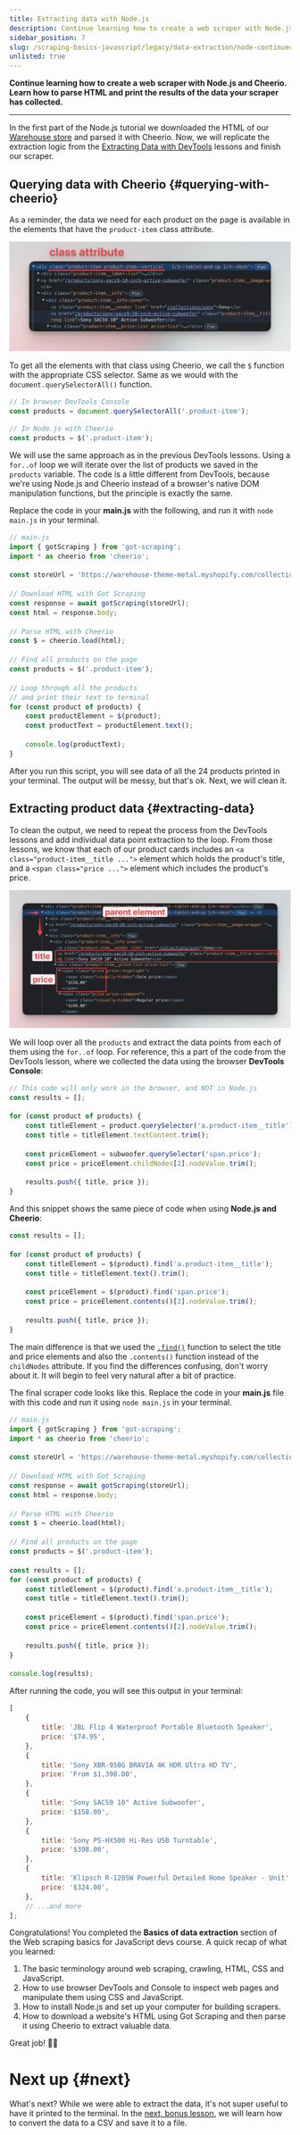 ```yaml
---
title: Extracting data with Node.js
description: Continue learning how to create a web scraper with Node.js and Cheerio. Learn how to parse HTML and print the results of the data your scraper has collected.
sidebar_position: 7
slug: /scraping-basics-javascript/legacy/data-extraction/node-continued
unlisted: true
---
```


**Continue learning how to create a web scraper with Node.js and Cheerio. Learn how to parse HTML and print the results of the data your scraper has collected.**

---

In the first part of the Node.js tutorial we downloaded the HTML of our [Warehouse store](https://warehouse-theme-metal.myshopify.com/collections/sales) and parsed it with Cheerio. Now, we will replicate the extraction logic from the [Extracting Data with DevTools](./using_devtools.md) lessons and finish our scraper.

## Querying data with Cheerio {#querying-with-cheerio}

As a reminder, the data we need for each product on the page is available in the elements that have the `product-item` class attribute.

![Selecting an element from the Elements tab](./images/devtools-collection-class.png)

To get all the elements with that class using Cheerio, we call the `$` function with the appropriate CSS selector. Same as we would with the `document.querySelectorAll()` function.

```js
// In browser DevTools Console
const products = document.querySelectorAll('.product-item');
```

```js
// In Node.js with Cheerio
const products = $('.product-item');
```

We will use the same approach as in the previous DevTools lessons. Using a `for..of` loop we will iterate over the list of products we saved in the `products` variable. The code is a little different from DevTools, because we're using Node.js and Cheerio instead of a browser's native DOM manipulation functions, but the principle is exactly the same.

Replace the code in your **main.js** with the following, and run it with `node main.js` in your terminal.

```js
// main.js
import { gotScraping } from 'got-scraping';
import * as cheerio from 'cheerio';

const storeUrl = 'https://warehouse-theme-metal.myshopify.com/collections/sales';

// Download HTML with Got Scraping
const response = await gotScraping(storeUrl);
const html = response.body;

// Parse HTML with Cheerio
const $ = cheerio.load(html);

// Find all products on the page
const products = $('.product-item');

// Loop through all the products
// and print their text to terminal
for (const product of products) {
    const productElement = $(product);
    const productText = productElement.text();

    console.log(productText);
}
```

After you run this script, you will see data of all the 24 products printed in your terminal. The output will be messy, but that's ok. Next, we will clean it.

## Extracting product data {#extracting-data}

To clean the output, we need to repeat the process from the DevTools lessons and add individual data point extraction to the loop. From those lessons, we know that each of our product cards includes an `<a class="product-item__title ...">` element which holds the product's title, and a `<span class="price ...">` element which includes the product's price.

![Finding child elements in Elements tab](./images/devtools-find-child-elements.png)

We will loop over all the `products` and extract the data points from each of them using the `for..of` loop. For reference, this a part of the code from the DevTools lesson, where we collected the data using the browser **DevTools Console**:

```js
// This code will only work in the browser, and NOT in Node.js
const results = [];

for (const product of products) {
    const titleElement = product.querySelector('a.product-item__title');
    const title = titleElement.textContent.trim();

    const priceElement = subwoofer.querySelector('span.price');
    const price = priceElement.childNodes[2].nodeValue.trim();

    results.push({ title, price });
}
```

And this snippet shows the same piece of code when using **Node.js and Cheerio**:

```js
const results = [];

for (const product of products) {
    const titleElement = $(product).find('a.product-item__title');
    const title = titleElement.text().trim();

    const priceElement = $(product).find('span.price');
    const price = priceElement.contents()[2].nodeValue.trim();

    results.push({ title, price });
}
```

The main difference is that we used the [`.find()`](https://cheerio.js.org/classes/Cheerio.html#find) function to select the title and price elements and also the `.contents()` function instead of the `childNodes` attribute. If you find the differences confusing, don't worry about it. It will begin to feel very natural after a bit of practice.

The final scraper code looks like this. Replace the code in your **main.js** file with this code and run it using `node main.js` in your terminal.

```js
// main.js
import { gotScraping } from 'got-scraping';
import * as cheerio from 'cheerio';

const storeUrl = 'https://warehouse-theme-metal.myshopify.com/collections/sales';

// Download HTML with Got Scraping
const response = await gotScraping(storeUrl);
const html = response.body;

// Parse HTML with Cheerio
const $ = cheerio.load(html);

// Find all products on the page
const products = $('.product-item');

const results = [];
for (const product of products) {
    const titleElement = $(product).find('a.product-item__title');
    const title = titleElement.text().trim();

    const priceElement = $(product).find('span.price');
    const price = priceElement.contents()[2].nodeValue.trim();

    results.push({ title, price });
}

console.log(results);
```

After running the code, you will see this output in your terminal:

```js
[
    {
        title: 'JBL Flip 4 Waterproof Portable Bluetooth Speaker',
        price: '$74.95',
    },
    {
        title: 'Sony XBR-950G BRAVIA 4K HDR Ultra HD TV',
        price: 'From $1,398.00',
    },
    {
        title: 'Sony SACS9 10" Active Subwoofer',
        price: '$158.00',
    },
    {
        title: 'Sony PS-HX500 Hi-Res USB Turntable',
        price: '$398.00',
    },
    {
        title: 'Klipsch R-120SW Powerful Detailed Home Speaker - Unit',
        price: '$324.00',
    },
    // ...and more
];
```

Congratulations! You completed the **Basics of data extraction** section of the Web scraping basics for JavaScript devs course. A quick recap of what you learned:

1. The basic terminology around web scraping, crawling, HTML, CSS and JavaScript.
2. How to use browser DevTools and Console to inspect web pages and manipulate them using CSS and JavaScript.
3. How to install Node.js and set up your computer for building scrapers.
4. How to download a website's HTML using Got Scraping and then parse it using Cheerio to extract valuable data.

Great job! 👏🎉

# Next up {#next}

What's next? While we were able to extract the data, it's not super useful to have it printed to the terminal. In the [next, bonus lesson](./save_to_csv.md), we will learn how to convert the data to a CSV and save it to a file.
